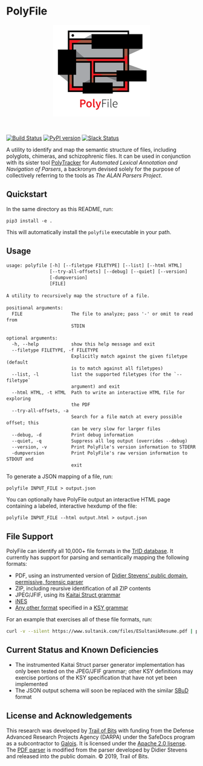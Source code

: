 # PolyFile
<p align="center">
  <img src="logo/polyfile_name.png?raw=true" width="256" title="PolyFile">
</p>
<br />

[![Build Status](https://travis-ci.com/trailofbits/polyfile.svg?branch=master)](https://travis-ci.com/trailofbits/polyfile)
[![PyPI version](https://badge.fury.io/py/polyfile.svg)](https://badge.fury.io/py/polyfile)
[![Slack Status](https://empireslacking.herokuapp.com/badge.svg)](https://empireslacking.herokuapp.com)

A utility to identify and map the semantic structure of files,
including polyglots, chimeras, and schizophrenic files. It can be used
in conjunction with its sister tool
[PolyTracker](https://github.com/trailofbits/polytracker) for
_Automated Lexical Annotation and Navigation of Parsers_, a backronym
devised solely for the purpose of collectively referring to the tools
as _The ALAN Parsers Project_.

## Quickstart

In the same directory as this README, run:
```
pip3 install -e .
```

This will automatically install the `polyfile` executable in your path.

## Usage

```
usage: polyfile [-h] [--filetype FILETYPE] [--list] [--html HTML]
                [--try-all-offsets] [--debug] [--quiet] [--version]
                [-dumpversion]
                [FILE]

A utility to recursively map the structure of a file.

positional arguments:
  FILE                  The file to analyze; pass '-' or omit to read from
                        STDIN

optional arguments:
  -h, --help            show this help message and exit
  --filetype FILETYPE, -f FILETYPE
                        Explicitly match against the given filetype (default
                        is to match against all filetypes)
  --list, -l            list the supported filetypes (for the `--filetype`
                        argument) and exit
  --html HTML, -t HTML  Path to write an interactive HTML file for exploring
                        the PDF
  --try-all-offsets, -a
                        Search for a file match at every possible offset; this
                        can be very slow for larger files
  --debug, -d           Print debug information
  --quiet, -q           Suppress all log output (overrides --debug)
  --version, -v         Print PolyFile's version information to STDERR
  -dumpversion          Print PolyFile's raw version information to STDOUT and
                        exit
```

To generate a JSON mapping of a file, run:

```
polyfile INPUT_FILE > output.json
```

You can optionally have PolyFile output an interactive HTML page containing a labeled, interactive hexdump of the file:
```
polyfile INPUT_FILE --html output.html > output.json
```

## File Support

PolyFile can identify all 10,000+ file formats in the [TrID database](http://mark0.net/soft-trid-deflist.html).
It currently has support for parsing and semantically mapping the following formats:
* PDF, using an instrumented version of [Didier Stevens' public domain, permissive, forensic parser](https://blog.didierstevens.com/programs/pdf-tools/)
* ZIP, including reursive identification of all ZIP contents
* JPEG/JFIF, using its [Kaitai Struct grammar](https://formats.kaitai.io/jpeg/index.html)
* [iNES](https://wiki.nesdev.com/w/index.php/INES)
* [Any other format](https://formats.kaitai.io/index.html) specified in a [KSY grammar](https://doc.kaitai.io/user_guide.html)

For an example that exercises all of these file formats, run:
```bash
curl -v --silent https://www.sultanik.com/files/ESultanikResume.pdf | polyfile --html ESultanikResume.html - > ESultanikResume.json
```

## Current Status and Known Deficiencies
* The instrumented Kaitai Struct parser generator implementation has only been tested on the JPEG/JFIF grammar;
  other KSY definitions may exercise portions of the KSY specification that have not yet been implemented
* The JSON output schema will soon be replaced with the similar [SBuD](https://github.com/corkami/sbud) format

## License and Acknowledgements

This research was developed by [Trail of
Bits](https://www.trailofbits.com/) with funding from the Defense
Advanced Research Projects Agency (DARPA) under the SafeDocs program
as a subcontractor to [Galois](https://galois.com). It is licensed under the [Apache 2.0 lisense](LICENSE).
The [PDF parser](polyfile/pdfparser.py) is modified from the parser developed by Didier Stevens and released into the
 public domain. © 2019, Trail of Bits.
